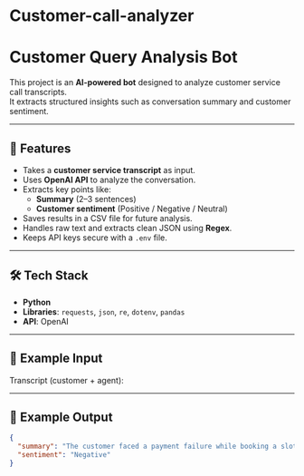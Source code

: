 # Customer-call-analyzer
# Customer Query Analysis Bot

This project is an **AI-powered bot** designed to analyze customer service call transcripts.  
It extracts structured insights such as conversation summary and customer sentiment.

---

## 📌 Features
- Takes a **customer service transcript** as input.  
- Uses **OpenAI API** to analyze the conversation.  
- Extracts key points like:
  - **Summary** (2–3 sentences)  
  - **Customer sentiment** (Positive / Negative / Neutral)  
- Saves results in a CSV file for future analysis.  
- Handles raw text and extracts clean JSON using **Regex**.  
- Keeps API keys secure with a `.env` file.  

---

## 🛠️ Tech Stack
- **Python**  
- **Libraries**: `requests`, `json`, `re`, `dotenv`, `pandas`  
- **API**: OpenAI  

---

## 📂 Example Input
Transcript (customer + agent):  

---

## 📂 Example Output
```json
{
  "summary": "The customer faced a payment failure while booking a slot. The agent asked for the order ID, and the customer expressed frustration.",
  "sentiment": "Negative"
}




